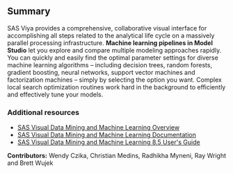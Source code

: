 ## Summary
SAS Viya provides a comprehensive, collaborative visual interface for accomplishing all steps related to the analytical life cycle on a massively parallel processing infrastructure. **Machine learning pipelines in Model Studio** let you explore and compare multiple modeling approaches rapidly. You can quickly and easily find the optimal parameter settings for diverse machine learning algorithms – including decision trees, random forests, gradient boosting, neural networks, support vector machines and factorization machines – simply by selecting the option you want. Complex local search optimization routines work hard in the background to efficiently and effectively tune your models.

### Additional resources
- [SAS Visual Data Mining and Machine Learning Overview](https://www.sas.com/en_us/software/visual-data-mining-machine-learning.html)
- [SAS Visual Data Mining and Machine Learning Documentation](http://support.sas.com/documentation/prod-p/vdmml/index.html)
- [SAS Visual Data Mining and Machine Learning 8.5 User's Guide](https://https://go.documentation.sas.com/doc/en/vdmmlcdc/v_013/vdmmlug/titlepage.htm)

**Contributors:** Wendy Czika, Christian Medins, Radhikha Myneni, Ray Wright and Brett Wujek
